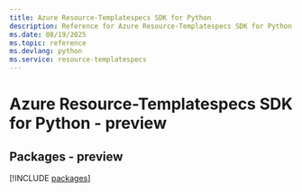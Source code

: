 ```yaml
---
title: Azure Resource-Templatespecs SDK for Python
description: Reference for Azure Resource-Templatespecs SDK for Python
ms.date: 08/19/2025
ms.topic: reference
ms.devlang: python
ms.service: resource-templatespecs
---
```

# Azure Resource-Templatespecs SDK for Python - preview
## Packages - preview
[!INCLUDE [packages](resource-templatespecs-index.md)]